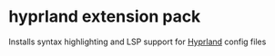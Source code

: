 # hyprland extension pack

Installs syntax highlighting and LSP support for [Hyprland](https://hyprland.org) config files

